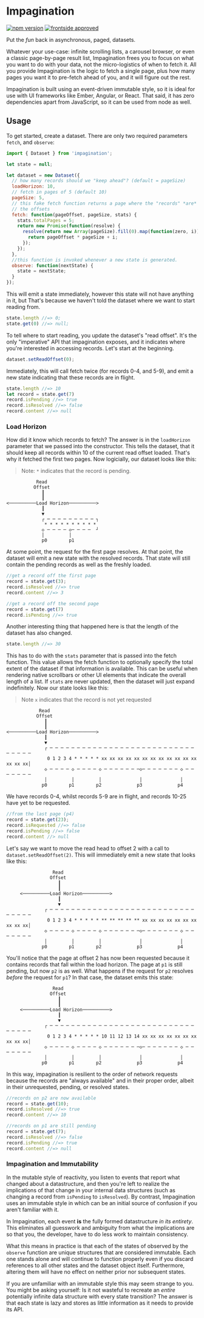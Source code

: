 # Impagination

[![npm version](https://badge.fury.io/js/impagination.svg)](https://badge.fury.io/js/impagination)
[![frontside approved](https://zm6o5z0kfa.execute-api.us-east-1.amazonaws.com/dev/badges/frontside/)](https://frontside.io)

Put the *fun* back in asynchronous, paged, datasets.

Whatever your use-case: infinite scrolling lists, a carousel browser,
or even a classic page-by-page result list, Impagination frees you to
focus on what you want to do with your data, not the micro-logistics
of when to fetch it. All you provide Impagination is the logic to
fetch a single page, plus how many pages you want it to pre-fetch
ahead of you, and it will figure out the rest.

Impagination is built using an event-driven immutable style, so it is
ideal for use with UI frameworks like Ember, Angular, or React. That
said, it has zero dependencies apart from JavaScript, so it can be
used from node as well.

## Usage

To get started, create a dataset. There are only two required parameters
`fetch`, and `observe`:

```javascript
import { Dataset } from 'impagination';

let state = null;

let dataset = new Dataset({
  // how many records should we "keep ahead"? (default = pageSize)
  loadHorizon: 10,
  // fetch in pages of 5 (default 10)
  pageSize: 5,
  // this fake fetch function returns a page where the "records" *are*
  // the offsets
  fetch: function(pageOffset, pageSize, stats) {
    stats.totalPages = 5;
    return new Promise(function(resolve) {
      resolve(return new Array(pageSize).fill(0).map(function(zero, i)) {
        return pageOffset * pageSize + i;
      });
    });
  },
  //this function is invoked whenever a new state is generated.
  observe: function(nextState) {
    state = nextState;
  }
});
```

This will emit a state immediately, however this state will not have
anything in it, but That's because we haven't told the dataset where we
want to start reading from.

```javascript
state.length //=> 0;
state.get(0) //=> null;
```

To tell where to start reading, you update the dataset's "read
offset". It's the only "imperative" API that impagination exposes, and
it indicates where you're interested in accessing records. Let's start
at the beginning.

```javascript
dataset.setReadOffset(0);
```

Immediately, this will call fetch twice (for records 0-4, and 5-9),
and emit a new state indicating that these records are in flight.

```javascript
state.length //=> 10
let record = state.get(7)
record.isPending //=> true
record.isResolved //=> false
record.content //=> null
```

### Load Horizon

How did it know which records to fetch? The answer is in the
`loadHorizon` parameter that we passed into the constructor. This
tells the dataset, that it should keep all records within 10 of the
current read offset loaded. That's why it fetched the first two
pages. Now logicially, our dataset looks like this:

> Note: `*` indicates that the record is pending.


```
           Read
          Offset
             ┃
             ┃
<──────────Load Horizon──────────>
             ┃
             ▼
             ┌ ─ ─ ─ ─ ─ ─ ─ ─ ─ ┐
              * * * * * * * * * *
             ◇ ─ ─ ─ ─ ◇─ ─ ─ ─  ┘
             │         │
             p0        p1
```

At some point, the request for the first page resolves. At that point,
the dataset will emit a new state with the resolved records. That
state will still contain the pending records as well as the freshly
loaded.


```javascript
//get a record off the first page
record = state.get(3);
record.isResolved //=> true
record.content //=> 3

//get a record off the second page
record = state.get(7)
record.isPending //=> true
```

Another interesting thing that happened here is that the length of the
dataset has also changed.

```javascript
state.length //=> 30
```

This has to do with the `stats` parameter that is passed into the
fetch function. This value allows the fetch function to optionally
specify the total extent of the dataset if that information is
available. This can be useful when rendering native scrollbars or
other UI elements that indicate the overall length of a list. If
`stats` are never updated, then the dataset will just expand
indefinitely. Now our state looks like this:

> Note `x` indicates that the record is not yet requested

```
            Read
           Offset
              ┃
              ┃
<──────────Load Horizon──────────>
              ┃
              ▼
              ┌ ─ ─ ─ ─ ─ ─ ─ ─ ─ ─ ─ ─ ─ ─ ─ ─ ─ ─ ─ ─ ─ ─ ─ ─ ─ ─ ─ ─ ─ ─ ─ ─
               0 1 2 3 4 * * * * * xx xx xx xx xx xx xx xx xx xx xx xx xx xx xx│
              ◇ ─ ─ ─ ─ ◇ ─ ─ ─ ─ ◇ ─ ─ ─ ─ ─ ─ ─◇─ ─ ─ ─ ─ ─ ─ ◇ ─ ─ ─ ─ ─ ─ ─
              │         │         │              │              │
             p0        p1        p2             p3             p4

```

We have records 0-4, whilst records 5-9 are in flight, and records
10-25 have yet to be requested.

```javascript
//from the last page (p4)
record = state.get(23);
record.isRequested //=> false
record.isPending //=> false
record.content //> null
```

Let's say we want to move the read head to offset 2 with a call to
`dataset.setReadOffset(2)`. This will immediately emit a new state that
looks like this:

```
                 Read
                Offset
                   ┃
                   ┃
     <──────────Load Horizon──────────>
                   ┃
                   ▼
              ┌ ─ ─ ─ ─ ─ ─ ─ ─ ─ ─ ─ ─ ─ ─ ─ ─ ─ ─ ─ ─ ─ ─ ─ ─ ─ ─ ─ ─ ─ ─ ─ ─
               0 1 2 3 4 * * * * * ** ** ** ** ** xx xx xx xx xx xx xx xx xx xx│
              ◇ ─ ─ ─ ─ ◇ ─ ─ ─ ─ ◇ ─ ─ ─ ─ ─ ─ ─◇─ ─ ─ ─ ─ ─ ─ ◇ ─ ─ ─ ─ ─ ─ ─
              │         │         │              │              │
             p0        p1        p2             p3             p4
```

You'll notice that the page at offset 2 has now been requested because
it contains records that fall within the load horizon. The page at
`p1` is still pending, but now `p2` is as well. What happens if the
request for `p2` resolves *before* the request for `p1`? In that case,
the dataset emits this state:

```
                 Read
                Offset
                   ┃
                   ┃
     <──────────Load Horizon──────────>
                   ┃
                   ▼
              ┌ ─ ─ ─ ─ ─ ─ ─ ─ ─ ─ ─ ─ ─ ─ ─ ─ ─ ─ ─ ─ ─ ─ ─ ─ ─ ─ ─ ─ ─ ─ ─ ─
               0 1 2 3 4 * * * * * 10 11 12 13 14 xx xx xx xx xx xx xx xx xx xx│
              ◇ ─ ─ ─ ─ ◇ ─ ─ ─ ─ ◇ ─ ─ ─ ─ ─ ─ ─◇─ ─ ─ ─ ─ ─ ─ ◇ ─ ─ ─ ─ ─ ─ ─
              │         │         │              │              │
             p0        p1        p2             p3             p4
```

In this way, impagination is resilient to the order of network
requests because the records are "always available" and in their
proper order,  albeit in their unrequested, pending, or resolved
states.

```javascript
//records on p2 are now available
record = state.get(10);
record.isResolved //=> true
record.content //=> 10

//records on p1 are still pending
record = state.get(7);
record.isResolved //=> false
record.isPending //=> true
record.content //=> null
```

### Impagination and Immutability

In the mutable style of reactivity, you listen to events that report
what changed about a datastructure, and then you're left to realize
the implications of that change in your internal data structures (such
as changing a record from `isPending` to `isResolved`). By contrast,
Impagination uses an immutable style in which can be an initial source
of confusion if you aren't familiar with it.

In Impagination, each event __is__ the fully formed datastructure *in
its entirety*. This eliminates all guesswork and ambiguity from what
the implications are so that you, the developer, have to do less work
to maintain consistency.

What this means in practice is that each of the states of observed by
the `observe` function are unique structures that are considered
immutable. Each one stands alone and will continue to function
properly even if you discard references to all other states and the
dataset object itself. Furthermore, altering them will have no effect
on neither prior nor subsequent states.

If you are unfamiliar with an immutable style this may seem strange to you. You
might be asking yourself: Is it not wasteful to recreate an *entire* potentially
infinite data structure with every state transition? The answer is
that each state is lazy and stores as little information as it needs
to provide its API.
